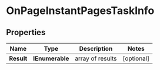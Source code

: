 # OnPageInstantPagesTaskInfo


## Properties

| Name | Type | Description | Notes |
|------------ | ------------- | ------------- | -------------|
**Result** | **IEnumerable<OnPageInstantPagesResultInfo>** | array of results |[optional]|